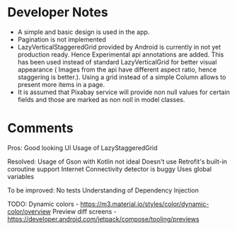 # Developer Notes

 - A simple and basic design is used in the app. 
 - Pagination is not implemented
 - LazyVerticalStaggeredGrid provided by Android is currently in not yet
   production ready. Hence Experimental api annotations are added. This
   has been used instead of standard LazyVerticalGrid for better visual
   appearance ( Images from the api have different aspect ratio, hence
   staggering is better.). Using a grid instead of a simple Column
   allows to present more items in a page.  
 - It is assumed that Pixabay service will provide non null values for
   certain fields and those are marked as non noll in model classes.



# Comments

Pros:
    Good looking UI
    Usage of LazyStaggeredGrid

Resolved:
    Usage of Gson with Kotlin not ideal
    Doesn't use Retrofit's built-in coroutine support
    Internet Connectivity detector is buggy
    Uses global variables

To be improved:
    No tests
    Understanding of Dependency Injection 

TODO:
Dynamic colors - https://m3.material.io/styles/color/dynamic-color/overview
Preview diff screens - https://developer.android.com/jetpack/compose/tooling/previews
